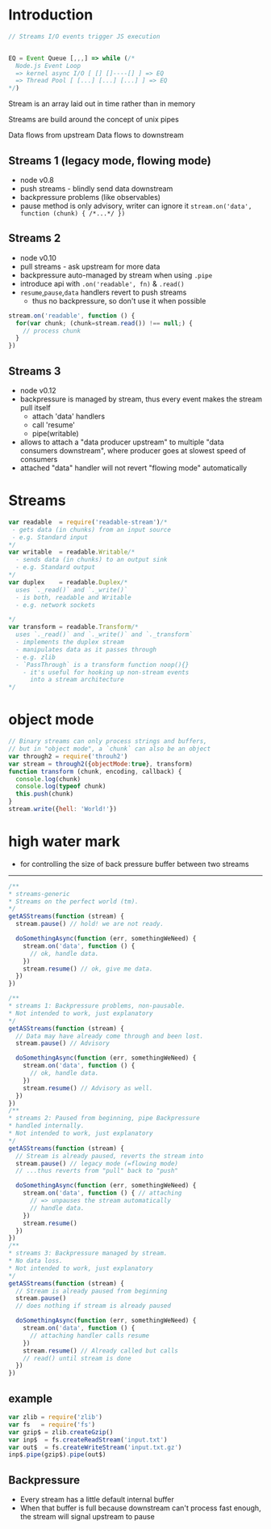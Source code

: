 # Introduction

```js
// Streams I/O events trigger JS execution


EQ = Event Queue [,,,] => while (/*
  Node.js Event Loop
  => kernel async I/O [ [] []----[] ] => EQ
  => Thread Pool [ [...] [...] [...] ] => EQ
*/)

```

Stream is an array laid out in time rather than in memory

Streams are build around the concept of unix pipes

Data flows from upstream
Data flows to downstream

## Streams 1 (legacy mode, flowing mode)
* node v0.8
* push streams - blindly send data downstream
* backpressure problems (like observables)
* pause method is only advisory, writer can ignore it
`stream.on('data', function (chunk) { /*...*/ })`

## Streams 2
* node v0.10
* pull streams - ask upstream for more data
* backpressure auto-managed by stream when using `.pipe`
* introduce api with `.on('readable', fn)` & `.read()`
* `resume`,`pause`,`data` handlers revert to push streams
  * thus no backpressure, so don't use it when possible
```js
stream.on('readable', function () {
  for(var chunk; (chunk=stream.read()) !== null;) {
    // process chunk
  }
})
```

## Streams 3
* node v0.12
* backpressure is managed by stream, thus
  every event makes the stream pull itself
  * attach 'data' handlers
  * call 'resume'
  * pipe(writable)
* allows to attach a "data producer upstream" to
  multiple "data consumers downstream", where
  producer goes at slowest speed of consumers
* attached "data" handler will not revert "flowing mode"
  automatically

# Streams

```js
var readable  = require('readable-stream')/*
 - gets data (in chunks) from an input source
 - e.g. Standard input
*/
var writable  = readable.Writable/*
  - sends data (in chunks) to an output sink
  - e.g. Standard output
*/
var duplex    = readable.Duplex/*
  uses `._read()` and `._write()`
  - is both, readable and Writable
  - e.g. network sockets

*/
var transform = readable.Transform/*
  uses `._read()` and `._write()` and `._transform`
  - implements the duplex stream
  - manipulates data as it passes through
  - e.g. zlib
  - `PassThrough` is a transform function noop(){}
    - it's useful for hooking up non-stream events
      into a stream architecture
*/
```

# object mode
```js
// Binary streams can only process strings and buffers,
// but in "object mode", a `chunk` can also be an object
var through2 = require('throuh2')
var stream = through2({objectMode:true}, transform)
function transform (chunk, encoding, callback) {
  console.log(chunk)
  console.log(typeof chunk)
  this.push(chunk)
}
stream.write({hell: 'World!'})
```

# high water mark
* for controlling the size of back pressure buffer between two streams



---

```js
/**
* streams-generic
* Streams on the perfect world (tm).
*/
getASStreams(function (stream) {
  stream.pause() // hold! we are not ready.

  doSomethingAsync(function (err, somethingWeNeed) {
    stream.on('data', function () {
      // ok, handle data.
    })
    stream.resume() // ok, give me data.
  })
})

/**
* streams 1: Backpressure problems, non-pausable.
* Not intended to work, just explanatory
*/
getASStreams(function (stream) {
  // Data may have already come through and been lost.
  stream.pause() // Advisory

  doSomethingAsync(function (err, somethingWeNeed) {
    stream.on('data', function () {
      // ok, handle data.
    })
    stream.resume() // Advisory as well.
  })
})
/**
* streams 2: Paused from beginning, pipe Backpressure
* handled internally.
* Not intended to work, just explanatory
*/
getASStreams(function (stream) {
  // Stream is already paused, reverts the stream into
  stream.pause() // legacy mode (=flowing mode)
  // ...thus reverts from "pull" back to "push"

  doSomethingAsync(function (err, somethingWeNeed) {
    stream.on('data', function () { // attaching
      // => unpauses the stream automatically
      // handle data.
    })
    stream.resume()
  })
})
/**
* streams 3: Backpressure managed by stream.
* No data loss.
* Not intended to work, just explanatory
*/
getASStreams(function (stream) {
  // Stream is already paused from beginning
  stream.pause()
  // does nothing if stream is already paused

  doSomethingAsync(function (err, somethingWeNeed) {
    stream.on('data', function () {
      // attaching handler calls resume
    })
    stream.resume() // Already called but calls
    // read() until stream is done
  })
})
```

## example
```js
var zlib = require('zlib')
var fs   = require('fs')
var gzip$ = zlib.createGzip()
var inp$  = fs.createReadStream('input.txt')
var out$  = fs.createWriteStream('input.txt.gz')
inp$.pipe(gzip$).pipe(out$)
```


## Backpressure
* Every stream has a little default internal buffer
* When that buffer is full because downstream can't process fast enough, the stream will signal upstream to pause

